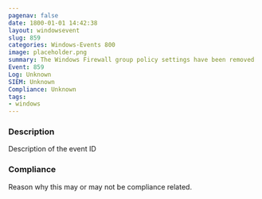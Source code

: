 ```yaml
---
pagenav: false
date: 1800-01-01 14:42:38
layout: windowsevent
slug: 859
categories: Windows-Events 800
image: placeholder.png
summary: The Windows Firewall group policy settings have been removed
Event: 859
Log: Unknown
SIEM: Unknown
Compliance: Unknown
tags:
- windows
---
```


### Description

Description of the event ID

### Compliance

Reason why this may or may not be compliance related.
